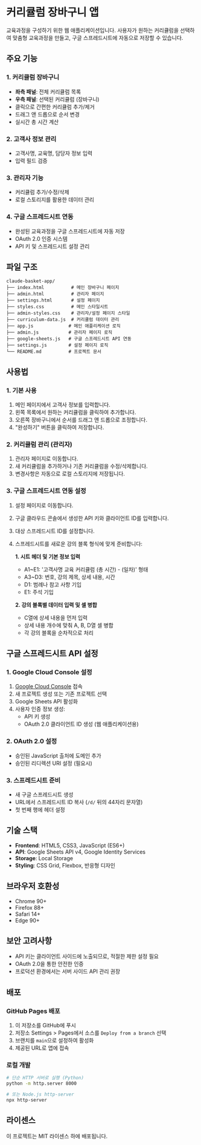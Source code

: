 # 커리큘럼 장바구니 앱

교육과정을 구성하기 위한 웹 애플리케이션입니다. 사용자가 원하는 커리큘럼을 선택하여 맞춤형 교육과정을 만들고, 구글 스프레드시트에 자동으로 저장할 수 있습니다.

## 주요 기능

### 1. 커리큘럼 장바구니
- **좌측 패널**: 전체 커리큘럼 목록
- **우측 패널**: 선택된 커리큘럼 (장바구니)
- 클릭으로 간편한 커리큘럼 추가/제거
- 드래그 앤 드롭으로 순서 변경
- 실시간 총 시간 계산

### 2. 고객사 정보 관리
- 고객사명, 교육명, 담당자 정보 입력
- 입력 필드 검증

### 3. 관리자 기능
- 커리큘럼 추가/수정/삭제
- 로컬 스토리지를 활용한 데이터 관리

### 4. 구글 스프레드시트 연동
- 완성된 교육과정을 구글 스프레드시트에 자동 저장
- OAuth 2.0 인증 시스템
- API 키 및 스프레드시트 설정 관리

## 파일 구조

```
claude-basket-app/
├── index.html          # 메인 장바구니 페이지
├── admin.html          # 관리자 페이지
├── settings.html       # 설정 페이지
├── styles.css          # 메인 스타일시트
├── admin-styles.css    # 관리자/설정 페이지 스타일
├── curriculum-data.js  # 커리큘럼 데이터 관리
├── app.js             # 메인 애플리케이션 로직
├── admin.js           # 관리자 페이지 로직
├── google-sheets.js   # 구글 스프레드시트 API 연동
├── settings.js        # 설정 페이지 로직
└── README.md          # 프로젝트 문서
```

## 사용법

### 1. 기본 사용
1. 메인 페이지에서 고객사 정보를 입력합니다.
2. 왼쪽 목록에서 원하는 커리큘럼을 클릭하여 추가합니다.
3. 오른쪽 장바구니에서 순서를 드래그 앤 드롭으로 조정합니다.
4. "완성하기" 버튼을 클릭하여 저장합니다.

### 2. 커리큘럼 관리 (관리자)
1. 관리자 페이지로 이동합니다.
2. 새 커리큘럼을 추가하거나 기존 커리큘럼을 수정/삭제합니다.
3. 변경사항은 자동으로 로컬 스토리지에 저장됩니다.

### 3. 구글 스프레드시트 연동 설정
1. 설정 페이지로 이동합니다.
2. 구글 클라우드 콘솔에서 생성한 API 키와 클라이언트 ID를 입력합니다.
3. 대상 스프레드시트 ID를 설정합니다.
4. 스프레드시트를 새로운 강의 블록 형식에 맞게 준비합니다:
   
   **1. 시트 헤더 및 기본 정보 입력**
   - A1~E1: '고객사명 교육 커리큘럼 (총 시간) - (일차)' 형태
   - A3~D3: 번호, 강의 제목, 상세 내용, 시간
   - D1: 범례나 참고 사항 기입
   - E1: 주석 기입
   
   **2. 강의 블록별 데이터 입력 및 셀 병합**
   - C열에 상세 내용을 먼저 입력
   - 상세 내용 개수에 맞춰 A, B, D열 셀 병합
   - 각 강의 블록을 순차적으로 처리

## 구글 스프레드시트 API 설정

### 1. Google Cloud Console 설정
1. [Google Cloud Console](https://console.cloud.google.com/) 접속
2. 새 프로젝트 생성 또는 기존 프로젝트 선택
3. Google Sheets API 활성화
4. 사용자 인증 정보 생성:
   - API 키 생성
   - OAuth 2.0 클라이언트 ID 생성 (웹 애플리케이션용)

### 2. OAuth 2.0 설정
- 승인된 JavaScript 출처에 도메인 추가
- 승인된 리디렉션 URI 설정 (필요시)

### 3. 스프레드시트 준비
- 새 구글 스프레드시트 생성
- URL에서 스프레드시트 ID 복사 (`/d/` 뒤의 44자리 문자열)
- 첫 번째 행에 헤더 설정

## 기술 스택

- **Frontend**: HTML5, CSS3, JavaScript (ES6+)
- **API**: Google Sheets API v4, Google Identity Services
- **Storage**: Local Storage
- **Styling**: CSS Grid, Flexbox, 반응형 디자인

## 브라우저 호환성

- Chrome 90+
- Firefox 88+
- Safari 14+
- Edge 90+

## 보안 고려사항

- API 키는 클라이언트 사이드에 노출되므로, 적절한 제한 설정 필요
- OAuth 2.0을 통한 안전한 인증
- 프로덕션 환경에서는 서버 사이드 API 관리 권장

## 배포

### GitHub Pages 배포
1. 이 저장소를 GitHub에 푸시
2. 저장소 Settings > Pages에서 소스를 `Deploy from a branch` 선택
3. 브랜치를 `main`으로 설정하여 활성화
4. 제공된 URL로 앱에 접속

### 로컬 개발
```bash
# 단순 HTTP 서버로 실행 (Python)
python -m http.server 8000

# 또는 Node.js http-server
npx http-server
```

## 라이센스

이 프로젝트는 MIT 라이센스 하에 배포됩니다.